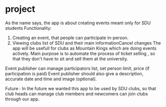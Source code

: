 # project

As the name says, the app is about creating events meant only for SDU students
Functionality:
1.	Creating an event, that people can participate in-person.
2.	Viewing clubs list of SDU and their main informationCancel changes
The app will be usefull for clubs as Mountain Kings which are doing events actively.
Main purpose is to automate the process of ticket selling , so that they don't have to sit and sell them at the university.


Event publisher can manage participators list, set person limit, price (if participation is paid)
Event publisher should also give a description, accurate date and time and image (optional).
 
Future : 
In the future we wanted this app to be used by SDU clubs, so that club heads can manage club members and newcomers can join clubs through our app.
